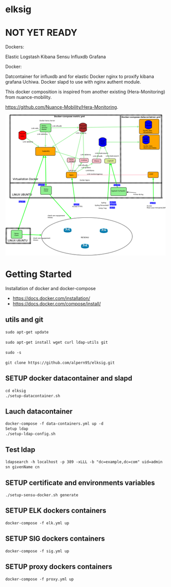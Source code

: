 # elksig

# NOT YET READY

Dockers:
 
Elastic Logstash Kibana Sensu Influxdb Grafana

Docker:

Datcontainer for influxdb and for elastic
Docker nginx to proxify kibana grafana Uchiwa.
Docker slapd to use with nginx authent module.

This docker composition is inspired from another existing (Hera-Monitoring) from nuance-mobility.

https://github.com/Nuance-Mobility/Hera-Monitoring.

![Architecture](https://github.com/alpern95/elksig/blob/master/ELKSIG.png)

# Getting Started

Installation of docker and docker-compose
 
- https://docs.docker.com/installation/
- https://docs.docker.com/compose/install/


## utils and git

```
sudo apt-get update

sudo apt-get install wget curl ldap-utils git

sudo -s

git clone https://github.com/alpern95/elksig.git

```

## SETUP docker datacontainer and slapd

```
cd elksig
./setup-datacontainer.sh
```

## Lauch datacontainer

```
docker-compose -f data-containers.yml up -d
Setup ldap
./setup-ldap-config.sh
```

## Test ldap
```
ldapsearch -h localhost -p 389 -xLLL -b "dc=example,dc=com" uid=admin sn givenName cn
```

## SETUP certificate and environments variables
```
./setup-sensu-docker.sh generate
```

## SETUP ELK dockers containers
```
docker-compose -f elk.yml up 
```

## SETUP SIG dockers containers
```
docker-compose -f sig.yml up
```

## SETUP proxy dockers containers
```
docker-compose -f proxy.yml up
```

